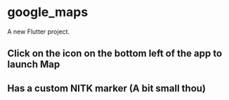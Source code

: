 # google_maps

A new Flutter project.

## Click on the icon on the bottom left of the app to launch Map
## Has a custom NITK marker (A bit small thou)

